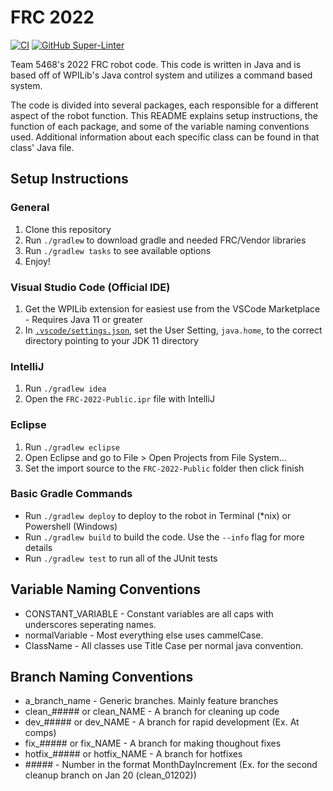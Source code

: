 # FRC 2022

[![CI](https://github.com/SummitRobotics/FRC2022/actions/workflows/main.yml/badge.svg?branch=main)](https://github.com/SummitRobotics/FRC2022/actions/workflows/main.yml)
[![GitHub Super-Linter](https://github.com/SummitRobotics/FRC2022/workflows/Lint%20Code%20Base/badge.svg)](https://github.com/marketplace/actions/super-linter)

Team 5468's 2022 FRC robot code. This code is written in Java and is based off of WPILib's Java control system and utilizes a command based system.

The code is divided into several packages, each responsible for a different aspect of the robot function. This README explains setup instructions, the function of each package, and some of the variable naming conventions used. Additional information about each specific class can be found in that class' Java file.

## Setup Instructions

### General
1. Clone this repository
1. Run `./gradlew` to download gradle and needed FRC/Vendor libraries
1. Run `./gradlew tasks` to see available options
1. Enjoy!

### Visual Studio Code (Official IDE)
1. Get the WPILib extension for easiest use from the VSCode Marketplace - Requires Java 11 or greater
1. In [`.vscode/settings.json`](.vscode/settings.json), set the User Setting, `java.home`, to the correct directory pointing to your JDK 11 directory

### IntelliJ
1. Run `./gradlew idea`
1. Open the `FRC-2022-Public.ipr` file with IntelliJ

### Eclipse
1. Run `./gradlew eclipse`
1. Open Eclipse and go to File > Open Projects from File System...
1. Set the import source to the `FRC-2022-Public` folder then click finish

### Basic Gradle Commands
* Run `./gradlew deploy` to deploy to the robot in Terminal (*nix) or Powershell (Windows)
* Run `./gradlew build` to build the code.  Use the `--info` flag for more details
* Run `./gradlew test` to run all of the JUnit tests

## Variable Naming Conventions
- CONSTANT_VARIABLE - Constant variables are all caps with underscores seperating names.
- normalVariable - Most everything else uses cammelCase.
- ClassName - All classes use Title Case per normal java convention.

## Branch Naming Conventions
- a_branch_name - Generic branches. Mainly feature branches
- clean_##### or clean_NAME - A branch for cleaning up code
- dev_##### or dev_NAME - A branch for rapid development (Ex. At comps)
- fix_##### or fix_NAME - A branch for making thoughout fixes
- hotfix_##### or hotfix_NAME - A branch for hotfixes
- \#\#\#\#\# - Number in the format MonthDayIncrement (Ex. for the second cleanup branch on Jan 20 (clean_01202))
